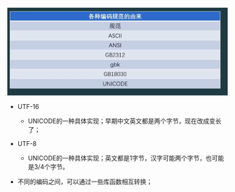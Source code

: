 ![image load fail](./picture/Snipaste_2025-10-28_23-42-43.png)

- UTF-16
  - UNICODE的一种具体实现；早期中文英文都是两个字节，现在改成变长了；

- UTF-8
  - UNICODE的一种具体实现；英文都是1字节，汉字可能两个字节，也可能是3/4个字节。

- 不同的编码之间，可以通过一些库函数相互转换；

